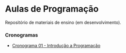 # Aulas de Programação
Repositório de materiais de ensino (em desenvolvimento).

### Cronogramas
- [Cronograma 01 - Introdução a Programação](https://github.com/douglascarlini/ensino/blob/main/cronogramas/CRONOGRAMA_01.md)